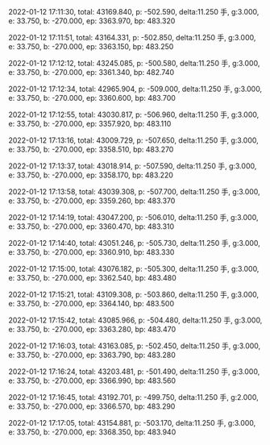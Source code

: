 2022-01-12 17:11:30, total: 43169.840, p: -502.590, delta:11.250 手, g:3.000, e: 33.750, b: -270.000, ep: 3363.970, bp: 483.320

2022-01-12 17:11:51, total: 43164.331, p: -502.850, delta:11.250 手, g:3.000, e: 33.750, b: -270.000, ep: 3363.150, bp: 483.250

2022-01-12 17:12:12, total: 43245.085, p: -500.580, delta:11.250 手, g:3.000, e: 33.750, b: -270.000, ep: 3361.340, bp: 482.740

2022-01-12 17:12:34, total: 42965.904, p: -509.000, delta:11.250 手, g:3.000, e: 33.750, b: -270.000, ep: 3360.600, bp: 483.700

2022-01-12 17:12:55, total: 43030.817, p: -506.960, delta:11.250 手, g:3.000, e: 33.750, b: -270.000, ep: 3357.920, bp: 483.110

2022-01-12 17:13:16, total: 43009.729, p: -507.650, delta:11.250 手, g:3.000, e: 33.750, b: -270.000, ep: 3358.510, bp: 483.270

2022-01-12 17:13:37, total: 43018.914, p: -507.590, delta:11.250 手, g:3.000, e: 33.750, b: -270.000, ep: 3358.170, bp: 483.220

2022-01-12 17:13:58, total: 43039.308, p: -507.700, delta:11.250 手, g:3.000, e: 33.750, b: -270.000, ep: 3359.260, bp: 483.370

2022-01-12 17:14:19, total: 43047.200, p: -506.010, delta:11.250 手, g:3.000, e: 33.750, b: -270.000, ep: 3360.470, bp: 483.310

2022-01-12 17:14:40, total: 43051.246, p: -505.730, delta:11.250 手, g:3.000, e: 33.750, b: -270.000, ep: 3360.910, bp: 483.330

2022-01-12 17:15:00, total: 43076.182, p: -505.300, delta:11.250 手, g:3.000, e: 33.750, b: -270.000, ep: 3362.540, bp: 483.480

2022-01-12 17:15:21, total: 43109.308, p: -503.860, delta:11.250 手, g:3.000, e: 33.750, b: -270.000, ep: 3364.140, bp: 483.500

2022-01-12 17:15:42, total: 43085.966, p: -504.480, delta:11.250 手, g:3.000, e: 33.750, b: -270.000, ep: 3363.280, bp: 483.470

2022-01-12 17:16:03, total: 43163.085, p: -502.450, delta:11.250 手, g:3.000, e: 33.750, b: -270.000, ep: 3363.790, bp: 483.280

2022-01-12 17:16:24, total: 43203.481, p: -501.490, delta:11.250 手, g:3.000, e: 33.750, b: -270.000, ep: 3366.990, bp: 483.560

2022-01-12 17:16:45, total: 43192.701, p: -499.750, delta:11.250 手, g:2.000, e: 33.750, b: -270.000, ep: 3366.570, bp: 483.290

2022-01-12 17:17:05, total: 43154.881, p: -503.170, delta:11.250 手, g:3.000, e: 33.750, b: -270.000, ep: 3368.350, bp: 483.940